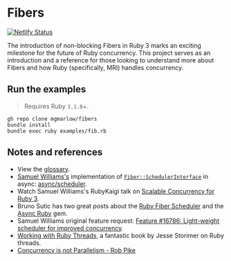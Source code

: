 # Fibers

[![Netlify Status](https://api.netlify.com/api/v1/badges/ad8466d0-4e34-46f0-b6b4-50b91a1f2981/deploy-status)](https://app.netlify.com/sites/elegant-blackwell-f11d7c/deploys)

The introduction of non-blocking Fibers in Ruby 3 marks an exciting milestone for the future of Ruby concurrency. This project serves as an introduction and a reference for those looking to understand more about Fibers and how Ruby (specifically, MRI) handles concurrency.

## Run the examples

> Requires Ruby `3.1.0`+.

```
gh repo clone mgmarlow/fibers
bundle install
bundle exec ruby examples/fib.rb
```

## Notes and references

- View the [glossary](./glossary.md).
- [Samuel Williams's](https://github.com/ioquatix) implementation of [`Fiber::SchedulerInterface`](https://docs.ruby-lang.org/en/master/Fiber/SchedulerInterface.html) in async: [async/scheduler](https://github.com/socketry/async/blob/main/lib/async/scheduler.rb).
- Watch Samuel Williams's RubyKaigi talk on [Scalable Concurrency for Ruby 3](https://youtu.be/Y29SSOS4UOc).
- Bruno Sutic has two great posts about the [Ruby Fiber Scheduler](https://brunosutic.com/blog/ruby-fiber-scheduler) and the [Async Ruby](https://brunosutic.com/blog/async-ruby) gem.
- Samuel Williams original feature request: [Feature #16786: Light-weight scheduler for improved concurrency](https://bugs.ruby-lang.org/issues/16786).
- [Working with Ruby Threads](https://workingwithruby.com/wwrt/), a fantastic book by Jesse Storimer on Ruby threads.
- [Concurrency is not Parallelism - Rob Pike](https://blog.heroku.com/concurrency_is_not_parallelism)
